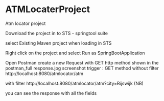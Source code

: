 # ATMLocaterProject
Atm locator project

Download the project in to STS - springtool suite

select Existing Maven project when loading in STS

Right click on the project and select Run as SpringBootApplication

Open Postman
 create a new Request with GET http method shown in the postman_full response.jpg
  screenshot
  trigger : GET method
  without filter
  http://localhost:8080/atmlocator/atm
 
 with filter
  http://localhost:8080/atmlocator/atm?city=Rijswijk (NB)
  
  you can see the response with all the fields
  

